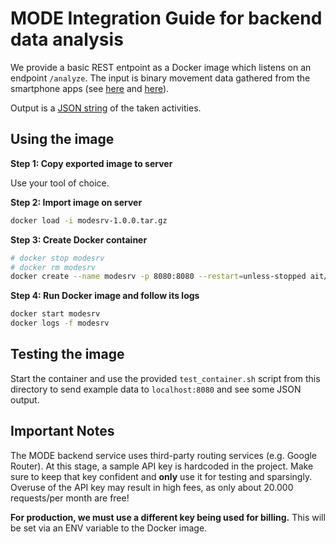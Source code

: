 # MODE Integration Guide for backend data analysis

We provide a basic REST entpoint as a Docker image which listens
on an endpoint `/analyze`. The input is binary movement data gathered
from the smartphone apps (see [here](ios.md) and [here](android.md)).

Output is a [JSON string](../integration.md#output) of the taken activities.


## Using the image
**Step 1: Copy exported image to server**

Use your tool of choice.

**Step 2: Import image on server**

```sh
docker load -i modesrv-1.0.0.tar.gz
```

**Step 3: Create Docker container**
 
```sh
# docker stop modesrv
# docker rm modesrv
docker create --name modesrv -p 8080:8080 --restart=unless-stopped ait/modesrv:1.0.0
```

**Step 4: Run Docker image and follow its logs**

```sh
docker start modesrv
docker logs -f modesrv
```

## Testing the image
Start the container and use the provided `test_container.sh` script from this
directory to send example data to `localhost:8080` and see some JSON output.

## Important Notes

The MODE backend service uses third-party routing services (e.g. Google Router).
At this stage, a sample API key is hardcoded in the project.
Make sure to keep that key confident and **only** use it for testing and sparsingly.
Overuse of the API key may result in high fees, as only about 20.000
requests/per month are free!

**For production, we must use a different key being used for billing.**
This will be set via an ENV variable to the Docker image.